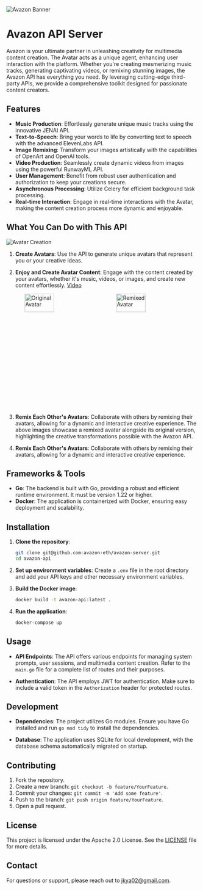 ![Avazon Banner](https://avazon.s3.us-west-1.amazonaws.com/ppts/avazon_banner.png)

# Avazon API Server

Avazon is your ultimate partner in unleashing creativity for multimedia content creation. The Avatar acts as a unique agent, enhancing user interaction with the platform. Whether you're creating mesmerizing music tracks, generating captivating videos, or remixing stunning images, the Avazon API has everything you need. By leveraging cutting-edge third-party APIs, we provide a comprehensive toolkit designed for passionate content creators.

## Features

- **Music Production**: Effortlessly generate unique music tracks using the innovative JENAI API.
- **Text-to-Speech**: Bring your words to life by converting text to speech with the advanced ElevenLabs API.
- **Image Remixing**: Transform your images artistically with the capabilities of OpenArt and OpenAI tools.
- **Video Production**: Seamlessly create dynamic videos from images using the powerful RunwayML API.
- **User Management**: Benefit from robust user authentication and authorization to keep your creations secure.
- **Asynchronous Processing**: Utilize Celery for efficient background task processing.
- **Real-time Interaction**: Engage in real-time interactions with the Avatar, making the content creation process more dynamic and enjoyable.

## What You Can Do with This API

![Avatar Creation](https://avazon.s3.us-west-1.amazonaws.com/ppts/avatar_creation.png)

1. **Create Avatars**: Use the API to generate unique avatars that represent you or your creative ideas.
2. **Enjoy and Create Avatar Content**: Engage with the content created by your avatars, whether it's music, videos, or images, and create new content effortlessly. [Video](https://avazon.s3.us-west-1.amazonaws.com/ppts/video_creation.mp4)

   <div style="display: flex; justify-content: space-around; height: 300px;">
       <img src="https://avazon.s3.us-west-1.amazonaws.com/ppts/remixed_original.png" alt="Original Avatar" style="width: 40%;"/>
       <img src="https://avazon.s3.us-west-1.amazonaws.com/ppts/remixed.png" alt="Remixed Avatar" style="width: 40%;"/>
   </div>

3. **Remix Each Other's Avatars**: Collaborate with others by remixing their avatars, allowing for a dynamic and interactive creative experience. The above images showcase a remixed avatar alongside its original version, highlighting the creative transformations possible with the Avazon API.

4. **Remix Each Other's Avatars**: Collaborate with others by remixing their avatars, allowing for a dynamic and interactive creative experience.

## Frameworks & Tools

- **Go**: The backend is built with Go, providing a robust and efficient runtime environment. It must be version 1.22 or higher.
- **Docker**: The application is containerized with Docker, ensuring easy deployment and scalability.

## Installation

1. **Clone the repository**:

   ```bash
   git clone git@github.com:avazon-eth/avazon-server.git
   cd avazon-api
   ```

2. **Set up environment variables**:
   Create a `.env` file in the root directory and add your API keys and other necessary environment variables.

3. **Build the Docker image**:

   ```bash
   docker build -t avazon-api:latest .
   ```

4. **Run the application**:
   ```bash
   docker-compose up
   ```

## Usage

- **API Endpoints**: The API offers various endpoints for managing system prompts, user sessions, and multimedia content creation. Refer to the `main.go` file for a complete list of routes and their purposes.

- **Authentication**: The API employs JWT for authentication. Make sure to include a valid token in the `Authorization` header for protected routes.

## Development

- **Dependencies**: The project utilizes Go modules. Ensure you have Go installed and run `go mod tidy` to install the dependencies.

- **Database**: The application uses SQLite for local development, with the database schema automatically migrated on startup.

## Contributing

1. Fork the repository.
2. Create a new branch: `git checkout -b feature/YourFeature`.
3. Commit your changes: `git commit -m 'Add some feature'`.
4. Push to the branch: `git push origin feature/YourFeature`.
5. Open a pull request.

## License

This project is licensed under the Apache 2.0 License. See the [LICENSE](LICENSE) file for more details.

## Contact

For questions or support, please reach out to [jkya02@gmail.com](mailto:jkya02@gmail.com).

